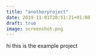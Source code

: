 ```yaml
---
title: "anotherproject"
date: 2019-11-01T20:51:21+01:00
draft: true
image: screenshot.png
---
```


hi this is the example project